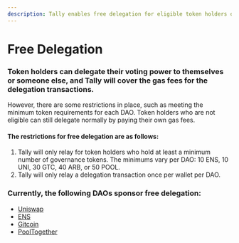 ```yaml
---
description: Tally enables free delegation for eligible token holders of certain DAOs.
---
```


# Free Delegation

### Token holders can delegate their voting power to themselves or someone else, and Tally will cover the gas fees for the delegation transactions.

However, there are some restrictions in place, such as meeting the minimum token requirements for each DAO. Token holders who are not eligible can still delegate normally by paying their own gas fees.

#### The restrictions for free delegation are as follows:

1. Tally will only relay for token holders who hold at least a minimum number of governance tokens. The minimums vary per DAO: 10 ENS, 10 UNI, 30 GTC, 40 ARB, or 50 POOL.
2. Tally will only relay a delegation transaction once per wallet per DAO.

### Currently, the following DAOs sponsor free delegation:

* [Uniswap](https://www.tally.xyz/gov/uniswap)
* [ENS](https://www.tally.xyz/gov/ens)
* [Gitcoin](https://www.tally.xyz/gov/gitcoin)
* [PoolTogether](https://www.tally.xyz/gov/pooltogether)
